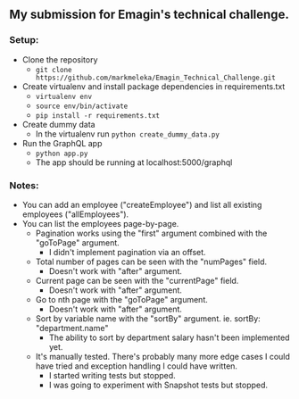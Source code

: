 ## My submission for Emagin's technical challenge.

### Setup:

 * Clone the repository  
 	* `git clone https://github.com/markmeleka/Emagin_Technical_Challenge.git`  
 * Create virtualenv and install package dependencies in requirements.txt  
 	* `virtualenv env`  
 	* `source env/bin/activate`  
 	* `pip install -r requirements.txt`  
 * Create dummy data  
 	* In the virtualenv run `python create_dummy_data.py`  
 * Run the GraphQL app  
 	* `python app.py`  
 	* The app should be running at localhost:5000/graphql  

### Notes:

 * You can add an employee ("createEmployee") and list all existing employees ("allEmployees").  
 * You can list the employees page-by-page.  
 	* Pagination works using the "first" argument combined with the "goToPage" argument.  
 		* I didn't implement pagination via an offset.  
 	* Total number of pages can be seen with the "numPages" field.  
 		* Doesn't work with "after" argument.  
 	* Current page can be seen with the "currentPage" field.  
 		* Doesn't work with "after" argument.  
 	* Go to nth page with the "goToPage" argument.  
 		* Doesn't work with "after" argument.  
 	* Sort by variable name with the "sortBy" argument. ie. sortBy: "department.name"
 		* The ability to sort by department salary hasn't been implemented yet.
 	* It's manually tested. There's probably many more edge cases I could have tried and exception handling I could have written.   
 		* I started writing tests but stopped.  
 		* I was going to experiment with Snapshot tests but stopped.  